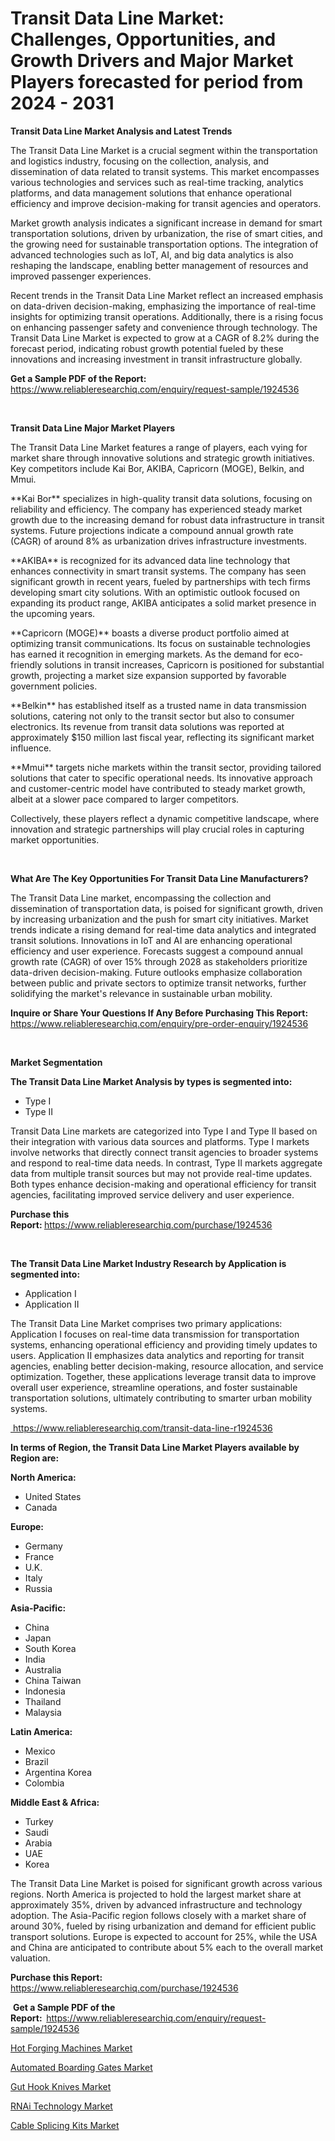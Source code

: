 <p><h1>Transit Data Line Market: Challenges, Opportunities, and Growth Drivers and Major Market Players forecasted for period from 2024 - 2031</h1></p><p><strong>Transit Data Line Market Analysis and Latest Trends</strong></p>
<p><p>The Transit Data Line Market is a crucial segment within the transportation and logistics industry, focusing on the collection, analysis, and dissemination of data related to transit systems. This market encompasses various technologies and services such as real-time tracking, analytics platforms, and data management solutions that enhance operational efficiency and improve decision-making for transit agencies and operators.</p><p>Market growth analysis indicates a significant increase in demand for smart transportation solutions, driven by urbanization, the rise of smart cities, and the growing need for sustainable transportation options. The integration of advanced technologies such as IoT, AI, and big data analytics is also reshaping the landscape, enabling better management of resources and improved passenger experiences.</p><p>Recent trends in the Transit Data Line Market reflect an increased emphasis on data-driven decision-making, emphasizing the importance of real-time insights for optimizing transit operations. Additionally, there is a rising focus on enhancing passenger safety and convenience through technology. The Transit Data Line Market is expected to grow at a CAGR of 8.2% during the forecast period, indicating robust growth potential fueled by these innovations and increasing investment in transit infrastructure globally.</p></p>
<p><strong>Get a Sample PDF of the Report:&nbsp;</strong> <a href="https://www.reliableresearchiq.com/enquiry/request-sample/1924536?utm_campaign=1461&utm_medium=2&utm_source=Github&utm_content=ia&utm_term=24102024&utm_id=transit-data-line">https://www.reliableresearchiq.com/enquiry/request-sample/1924536</a></p>
<p>&nbsp;</p>
<p><strong>Transit Data Line Major Market Players</strong></p>
<p><p>The Transit Data Line Market features a range of players, each vying for market share through innovative solutions and strategic growth initiatives. Key competitors include Kai Bor, AKIBA, Capricorn (MOGE), Belkin, and Mmui.</p><p>**Kai Bor** specializes in high-quality transit data solutions, focusing on reliability and efficiency. The company has experienced steady market growth due to the increasing demand for robust data infrastructure in transit systems. Future projections indicate a compound annual growth rate (CAGR) of around 8% as urbanization drives infrastructure investments.</p><p>**AKIBA** is recognized for its advanced data line technology that enhances connectivity in smart transit systems. The company has seen significant growth in recent years, fueled by partnerships with tech firms developing smart city solutions. With an optimistic outlook focused on expanding its product range, AKIBA anticipates a solid market presence in the upcoming years.</p><p>**Capricorn (MOGE)** boasts a diverse product portfolio aimed at optimizing transit communications. Its focus on sustainable technologies has earned it recognition in emerging markets. As the demand for eco-friendly solutions in transit increases, Capricorn is positioned for substantial growth, projecting a market size expansion supported by favorable government policies.</p><p>**Belkin** has established itself as a trusted name in data transmission solutions, catering not only to the transit sector but also to consumer electronics. Its revenue from transit data solutions was reported at approximately $150 million last fiscal year, reflecting its significant market influence.</p><p>**Mmui** targets niche markets within the transit sector, providing tailored solutions that cater to specific operational needs. Its innovative approach and customer-centric model have contributed to steady market growth, albeit at a slower pace compared to larger competitors.</p><p>Collectively, these players reflect a dynamic competitive landscape, where innovation and strategic partnerships will play crucial roles in capturing market opportunities.</p></p>
<p>&nbsp;</p>
<p><strong>What Are The Key Opportunities For Transit Data Line Manufacturers?</strong></p>
<p><p>The Transit Data Line market, encompassing the collection and dissemination of transportation data, is poised for significant growth, driven by increasing urbanization and the push for smart city initiatives. Market trends indicate a rising demand for real-time data analytics and integrated transit solutions. Innovations in IoT and AI are enhancing operational efficiency and user experience. Forecasts suggest a compound annual growth rate (CAGR) of over 15% through 2028 as stakeholders prioritize data-driven decision-making. Future outlooks emphasize collaboration between public and private sectors to optimize transit networks, further solidifying the market's relevance in sustainable urban mobility.</p></p>
<p><strong>Inquire or Share Your Questions If Any Before Purchasing This Report:</strong> <a href="https://www.reliableresearchiq.com/enquiry/pre-order-enquiry/1924536?utm_campaign=1461&utm_medium=2&utm_source=Github&utm_content=ia&utm_term=24102024&utm_id=transit-data-line">https://www.reliableresearchiq.com/enquiry/pre-order-enquiry/1924536</a></p>
<p>&nbsp;</p>
<p><strong>Market Segmentation</strong></p>
<p><strong>The Transit Data Line Market Analysis by types is segmented into:</strong></p>
<p><ul><li>Type I</li><li>Type II</li></ul></p>
<p><p>Transit Data Line markets are categorized into Type I and Type II based on their integration with various data sources and platforms. Type I markets involve networks that directly connect transit agencies to broader systems and respond to real-time data needs. In contrast, Type II markets aggregate data from multiple transit sources but may not provide real-time updates. Both types enhance decision-making and operational efficiency for transit agencies, facilitating improved service delivery and user experience.</p></p>
<p><strong>Purchase this Report:&nbsp;</strong><a href="https://www.reliableresearchiq.com/purchase/1924536?utm_campaign=1461&utm_medium=2&utm_source=Github&utm_content=ia&utm_term=24102024&utm_id=transit-data-line">https://www.reliableresearchiq.com/purchase/1924536</a></p>
<p>&nbsp;</p>
<p><strong>The Transit Data Line Market Industry Research by Application is segmented into:</strong></p>
<p><ul><li>Application I</li><li>Application II</li></ul></p>
<p><p>The Transit Data Line Market comprises two primary applications: Application I focuses on real-time data transmission for transportation systems, enhancing operational efficiency and providing timely updates to users. Application II emphasizes data analytics and reporting for transit agencies, enabling better decision-making, resource allocation, and service optimization. Together, these applications leverage transit data to improve overall user experience, streamline operations, and foster sustainable transportation solutions, ultimately contributing to smarter urban mobility systems.</p></p>
<p><a href="https://www.reliableresearchiq.com/transit-data-line-r1924536?utm_campaign=1461&utm_medium=2&utm_source=Github&utm_content=ia&utm_term=24102024&utm_id=transit-data-line">&nbsp;https://www.reliableresearchiq.com/transit-data-line-r1924536</a></p>
<p><strong>In terms of Region, the Transit Data Line Market Players available by Region are:</strong></p>
<p>
    <p> <strong> North America: </strong>
        <ul>
            <li>United States</li>
            <li>Canada</li>
        </ul>
        </p> 
    <p> <strong> Europe: </strong>
        <ul>
            <li>Germany</li>
            <li>France</li>
            <li>U.K.</li>
            <li>Italy</li>
            <li>Russia</li>
        </ul>
        </p> 
    <p> <strong> Asia-Pacific: </strong>
        <ul>
            <li>China</li>
            <li>Japan</li>
            <li>South Korea</li>
            <li>India</li>
            <li>Australia</li>
            <li>China Taiwan</li>
            <li>Indonesia</li>
            <li>Thailand</li>
            <li>Malaysia</li>
        </ul>
        </p> 
    <p> <strong> Latin America: </strong>
        <ul>
            <li>Mexico</li>
            <li>Brazil</li>
            <li>Argentina Korea</li>
            <li>Colombia</li>
        </ul>
        </p> 
    <p> <strong> Middle East & Africa: </strong>
        <ul>
            <li>Turkey</li>
            <li>Saudi</li>
            <li>Arabia</li>
            <li>UAE</li>
            <li>Korea</li>
        </ul>
    </p>
    </p>
<p><p>The Transit Data Line Market is poised for significant growth across various regions. North America is projected to hold the largest market share at approximately 35%, driven by advanced infrastructure and technology adoption. The Asia-Pacific region follows closely with a market share of around 30%, fueled by rising urbanization and demand for efficient public transport solutions. Europe is expected to account for 25%, while the USA and China are anticipated to contribute about 5% each to the overall market valuation.</p></p>
<p><strong>Purchase this Report: </strong><a href="https://www.reliableresearchiq.com/purchase/1924536?utm_campaign=1461&utm_medium=2&utm_source=Github&utm_content=ia&utm_term=24102024&utm_id=transit-data-line">https://www.reliableresearchiq.com/purchase/1924536</a></p>
<p>&nbsp;<strong>Get a Sample PDF of the Report:&nbsp;&nbsp;</strong><a href="https://www.reliableresearchiq.com/enquiry/request-sample/1924536?utm_campaign=1461&utm_medium=2&utm_source=Github&utm_content=ia&utm_term=24102024&utm_id=transit-data-line">https://www.reliableresearchiq.com/enquiry/request-sample/1924536</a></p>
<p><strong></strong></p>
<p><p><a href="https://issuu.com/reportprime-2/docs/hot-forging-machines-market-size-20_8c50805c475063?utm_campaign=1461&utm_medium=2&utm_source=Github&utm_content=ia&utm_term=24102024&utm_id=transit-data-line">Hot Forging Machines Market</a></p><p><a href="https://github.com/whitbyuhringenn/Market-Research-Report-List-1/blob/main/automated-boarding-gates-market.md?utm_campaign=1461&utm_medium=2&utm_source=Github&utm_content=ia&utm_term=24102024&utm_id=transit-data-line">Automated Boarding Gates Market</a></p><p><a href="https://github.com/kyleetroxilbu/Market-Research-Report-List-1/blob/main/gut-hook-knives-market.md?utm_campaign=1461&utm_medium=2&utm_source=Github&utm_content=ia&utm_term=24102024&utm_id=transit-data-line">Gut Hook Knives Market</a></p><p><a href="https://www.linkedin.com/pulse/rnai-technology-market-size-share-analysis-growth-trends-forecast-marnf?utm_campaign=1461&utm_medium=2&utm_source=Github&utm_content=ia&utm_term=24102024&utm_id=transit-data-line">RNAi Technology Market</a></p><p><a href="https://issuu.com/reportprime-2/docs/cable-splicing-kits-market-size-203_d6e9269965ac61?utm_campaign=1461&utm_medium=2&utm_source=Github&utm_content=ia&utm_term=24102024&utm_id=transit-data-line">Cable Splicing Kits Market</a></p></p>